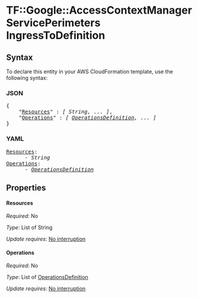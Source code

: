 # TF::Google::AccessContextManagerServicePerimeters IngressToDefinition

## Syntax

To declare this entity in your AWS CloudFormation template, use the following syntax:

### JSON

<pre>
{
    "<a href="#resources" title="Resources">Resources</a>" : <i>[ String, ... ]</i>,
    "<a href="#operations" title="Operations">Operations</a>" : <i>[ <a href="operationsdefinition.md">OperationsDefinition</a>, ... ]</i>
}
</pre>

### YAML

<pre>
<a href="#resources" title="Resources">Resources</a>: <i>
      - String</i>
<a href="#operations" title="Operations">Operations</a>: <i>
      - <a href="operationsdefinition.md">OperationsDefinition</a></i>
</pre>

## Properties

#### Resources

_Required_: No

_Type_: List of String

_Update requires_: [No interruption](https://docs.aws.amazon.com/AWSCloudFormation/latest/UserGuide/using-cfn-updating-stacks-update-behaviors.html#update-no-interrupt)

#### Operations

_Required_: No

_Type_: List of <a href="operationsdefinition.md">OperationsDefinition</a>

_Update requires_: [No interruption](https://docs.aws.amazon.com/AWSCloudFormation/latest/UserGuide/using-cfn-updating-stacks-update-behaviors.html#update-no-interrupt)

